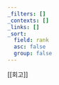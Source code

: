 ```yaml
---
_filters: []
_contexts: []
_links: []
_sort:
  field: rank
  asc: false
  group: false
---
```

[[회고]]